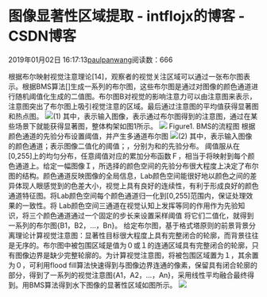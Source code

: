 
# 图像显著性区域提取 - intflojx的博客 - CSDN博客


2019年01月02日 16:17:13[paulpanwang](https://me.csdn.net/intflojx)阅读数：666


根据布尔映射视觉注意理论[14]，观察者的视觉关注区域可以通过一张布尔图表示。根据BMS算法[]生成一系列的布尔图，这些布尔图是通过对图像的颜色通道进行随机阈值化生成的二值图。布尔图B对视觉的影响注意力可以由注意图来表示，注意图突出了布尔图上吸引视觉注意的区域。最后通过注意图的平均值获得显著图和热点图。
![](https://img-blog.csdnimg.cn/20190102161556303.png)(1)
其中，表示输入图像，表示通过布尔图得到的注意图，通过在某些场景下就能获得显著图，整体构架如图1所示。
![](https://img-blog.csdnimg.cn/20190102161611534.png?x-oss-process=image/watermark,type_ZmFuZ3poZW5naGVpdGk,shadow_10,text_aHR0cHM6Ly9ibG9nLmNzZG4ubmV0L2ludGZsb2p4,size_16,color_FFFFFF,t_70)
Figure1. BMS的流程图
根据颜色通道的先验分布设置阈值，并产生多通道布尔图
![](https://img-blog.csdnimg.cn/2019010216162129.png)(2)
其中，表示输入图像的颜色通道；表示图像二值化的阈值；，分别为和的先验分布。
阈值服从在[0,255]上的均匀分布，任意阈值对应的累加分布函数Ｆ，相当于将映射到每个颜色通道上。给定一幅图像Ｉ，所选择的颜色空间的先验分布很大程度上决定了布尔图的结构。颜色通道反映图像的全局信息，Lab颜色空间能很好地以颜色之间的差异体现人眼感觉到的色差大小，视觉上具有良好的连续性，有利于形成良好的颜色通道特征图。将Lab颜色空间每个颜色通道归一化到[0,255]范围内，保证处理效果的一致性。将 Lab颜色空间三通道在视觉认知上发挥等同的作用作为先验知识，将三个颜色通道通过一个固定的步长来设置采样阈值 将它们二值化，就得到一系列的布尔图{B1，B2，…，Bn}。
给定布尔图，基于格式塔原则的前景背景分离理论计算视觉注意图：显著性目标很大程度上具有完整闭合的轮廓，而背景往往是无序的。布尔图中被包围区域是值为０或１的连通区域具有完整闭合的轮廓，只有图像边界是缺少完整轮廓的。为计算视觉注意图，将被包围区域置为１，其余置为０，可利用flood fill算法快速得到与图像边界连通的像素，保留具有闭合轮廓的部分，得到了一系列的视觉注意图{A1，A2，…，An}，采用线性平均融合最终得到。用BMS算法得到水下图像的显著性区域如图所示。
![](https://img-blog.csdnimg.cn/20190102161640642.png)


